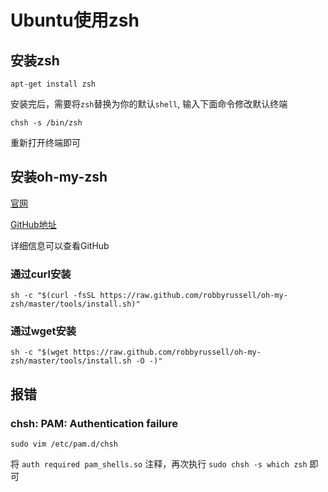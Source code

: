 # Ubuntu使用zsh

## 安装zsh

```shell
apt-get install zsh
```

安装完后，需要将`zsh`替换为你的默认`shell`, 输入下面命令修改默认终端

```sehll
chsh -s /bin/zsh
```

重新打开终端即可

## 安装oh-my-zsh

[官网](http://ohmyz.sh/)

[GitHub地址](https://github.com/robbyrussell/oh-my-zsh)

详细信息可以查看GitHub

### 通过curl安装

```shell
sh -c "$(curl -fsSL https://raw.github.com/robbyrussell/oh-my-zsh/master/tools/install.sh)"
```

### 通过wget安装

```shell
sh -c "$(wget https://raw.github.com/robbyrussell/oh-my-zsh/master/tools/install.sh -O -)"
```

## 报错

### chsh: PAM: Authentication failure

    sudo vim /etc/pam.d/chsh

将 `auth required pam_shells.so` 注释，再次执行 `sudo chsh -s which zsh` 即可
